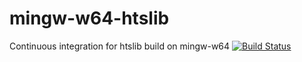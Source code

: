 # mingw-w64-htslib
Continuous integration for htslib build on mingw-w64
[![Build Status](https://travis-ci.org/mjhsieh/mingw-w64-htslib.svg?branch=master)](https://travis-ci.org/mjhsieh/mingw-w64-htslib)
